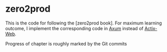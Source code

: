 # zero2prod

This is the code for following the [zero2prod book].
For maximum learning outcome, I implement the corresponding
code in [Axum](https://github.com/tokio-rs/axum) instead of 
[Actix-Web](https://github.com/actix/actix-web).

Progress of chapter is roughly marked by the Git commits

